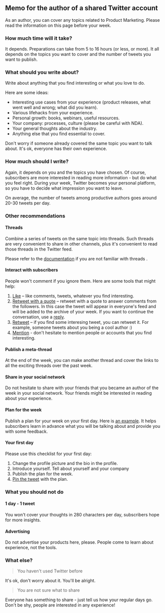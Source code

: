 ## Memo for the author of a shared Twitter account 

As an author, you can cover any topics related to Product Marketing. Please read the information on this page before your week.

### How much time will it take?

It depends. Preparations can take from 5 to 16 hours (or less, or more). It all depends on the topics you want to cover and the number of tweets you want to publish.


### What should you write about?

Write about anything that you find interesting or what you love to do.

Here are some ideas:

- Interesting use cases from your experience (product releases, what went well and wrong; what did you learn).
- Various lifehacks from your experience.
- Personal growth: books, webinars, useful resources.
- Your company: processes, culture (please be careful with NDA).
- Your general thoughts about the industry.
- Anything else that you find essential to cover.  

Don't worry if someone already covered the same topic you want to talk about. It's ok, everyone has their own experience.

### How much should I write?

Again, it depends on you and the topics you have chosen. Of course, subscribers are more interested in reading more information - but do what you feel right. During your week, Twitter becomes your personal platform, so you have to decide what impression you want to leave.

On average, the number of tweets among productive authors goes around 20-30 tweets per day. 

### Other recommendations 

#### Threads

Combine a series of tweets on the same topic into threads. Such threads are very convenient to share in other channels, plus it's convenient to read those threads in the Twitter feed.

Please refer to the [documentation](https://help.twitter.com/en/using-twitter/create-a-thread) if you are not familiar with threads .

#### Interact with subscribers

People won't comment if you ignore them. Here are some tools that might help:

1. [Like](https://help.twitter.com/en/using-twitter/liking-tweets-and-moments) – like comments, tweets, 
whatever you find interesting.
2. [Retweet with a quote](https://help.twitter.com/en/using-twitter/how-to-retweet) – 
retweet with a quote to answer comments from the followers. In this case the tweet will appear in everyone's feed and will be added to the archive of your week. If you want to continue the conversation, use a [reply](https://help.twitter.com/en/using-twitter/mentions-and-replies).
3. [Retweet](https://help.twitter.com/en/using-twitter/how-to-retweet) – if 
you find some interesing tweet, you can retweet it. For example, someone 
tweets about you being a cool author :) 
4. [Mention](https://help.twitter.com/en/using-twitter/mentions-and-replies) - don't hesitate to mention people or accounts that you find interesting.

#### Publish a meta-thread

At the end of the week, you can make another thread and cover the links to all the exciting threads over the past week.

#### Share in your social network

Do not hesitate to share with your friends that you became an author of the week in your social network. Your friends might be interested in reading about your experience.

#### Plan for the week

Publish a plan for your week on your first day. Here is [an example](https://twitter.com/pmmunderhood/status/1315621876060901377). It helps subscribers learn in advance what you will be talking about and provide you with some feedback.

#### Your first day

Please use this checklist for your first day:

1. Change the profile picture and the bio in the profile.
2. Introduce yourself. Tell about yourself and your company
3. Publish the plan for the week.
4. [Pin the tweet](https://twitter.com/twittersupport/status/458707240325615617)
 with the plan.

### What you should not do

#### 1 day - 1 tweet

You won't cover your thoughts in 280 characters per day, subscribers hope for
 more insights. 

#### Advertising

Do not advertise your products here, please. People come to learn about 
experience, not the tools.

### What else?

> You haven't used Twitter before 

It's ok, don't worry about it. You'll be alright.

> You are not sure what to share

Everyone has something to share - just tell us how your regular days go. Don't be shy, people are interested in any experience!
